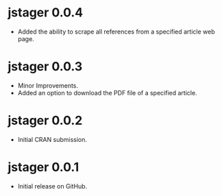 # jstager 0.0.4

* Added the ability to scrape all references from a specified article web page.

# jstager 0.0.3

* Minor Improvements.
* Added an option to download the PDF file of a specified article.

# jstager 0.0.2

* Initial CRAN submission.

# jstager 0.0.1

* Initial release on GitHub.
